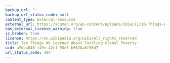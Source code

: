 ```yaml
---
backup_url: ''
backup_url_status_code: null
content_type: external-resource
external_url: https://acumen.org/wp-content/uploads/2014/11/10-Things-Weve-Learned-About-Tackling-Global-Poverty.pdf
has_external_license_warning: true
is_broken: true
license: https://en.wikipedia.org/wiki/All_rights_reserved
title: Ten Things We Learned About Tackling Global Poverty
uid: a7dba848-f49e-42c1-93d5-b5628a8f58d7
url_status_code: 404
---
```

